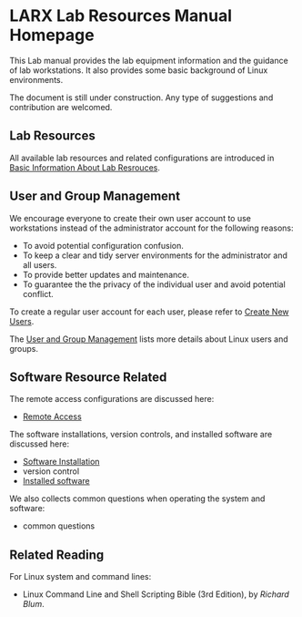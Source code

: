 <!-- home page -->

# LARX Lab Resources Manual Homepage

This Lab manual provides the lab equipment information and the guidance of lab workstations. It also provides some basic background of Linux environments.

The document is still under construction. Any type of suggestions and contribution are welcomed.



## Lab Resources

All available lab resources and related configurations are introduced in [Basic Information About Lab Resrouces](_pages/basic_lab_info.md).



## User and Group Management

We encourage everyone to create their own user account to use workstations instead of the administrator account for the following reasons:

- To  avoid potential configuration confusion.
- To keep a clear and tidy server environments for the administrator and all users.
- To provide better updates and maintenance.
- To guarantee the the privacy of the individual user and avoid potential conflict. 

To create a regular user account for each user, please refer to [Create New Users](_pages/create_new_user.md). 

The [User and Group Management](_pages/user_and_group.md) lists more details about Linux users and groups.



##  Software Resource Related

The remote access configurations are  discussed here:

- [Remote Access](_pages/remote_access.md)



The software installations, version controls, and installed software are discussed here:

- [Software Installation](_pages/installation.md) 
- version control
- [Installed software](_pages/installed_software.md)



We also collects common questions when operating the system and software:

- common questions



## Related Reading
For Linux system and command lines:
- Linux Command Line and Shell Scripting Bible (3rd Edition), by *Richard Blum*.

